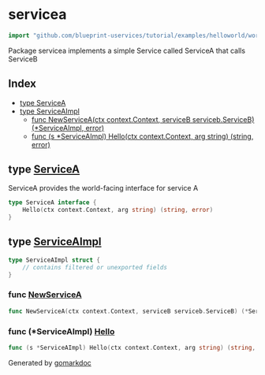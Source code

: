 <!-- Code generated by gomarkdoc. DO NOT EDIT -->

# servicea

```go
import "github.com/blueprint-uservices/tutorial/examples/helloworld/workflow/servicea"
```

Package servicea implements a simple Service called ServiceA that calls ServiceB

## Index

- [type ServiceA](<#ServiceA>)
- [type ServiceAImpl](<#ServiceAImpl>)
  - [func NewServiceA\(ctx context.Context, serviceB serviceb.ServiceB\) \(\*ServiceAImpl, error\)](<#NewServiceA>)
  - [func \(s \*ServiceAImpl\) Hello\(ctx context.Context, arg string\) \(string, error\)](<#ServiceAImpl.Hello>)


<a name="ServiceA"></a>
## type [ServiceA](<https://github.com/blueprint-uservices/tutorial/blob/main/examples/helloworld/workflow/servicea/serviceA.go#L11-L13>)

ServiceA provides the world\-facing interface for service A

```go
type ServiceA interface {
    Hello(ctx context.Context, arg string) (string, error)
}
```

<a name="ServiceAImpl"></a>
## type [ServiceAImpl](<https://github.com/blueprint-uservices/tutorial/blob/main/examples/helloworld/workflow/servicea/serviceA.go#L15-L17>)



```go
type ServiceAImpl struct {
    // contains filtered or unexported fields
}
```

<a name="NewServiceA"></a>
### func [NewServiceA](<https://github.com/blueprint-uservices/tutorial/blob/main/examples/helloworld/workflow/servicea/serviceA.go#L19>)

```go
func NewServiceA(ctx context.Context, serviceB serviceb.ServiceB) (*ServiceAImpl, error)
```



<a name="ServiceAImpl.Hello"></a>
### func \(\*ServiceAImpl\) [Hello](<https://github.com/blueprint-uservices/tutorial/blob/main/examples/helloworld/workflow/servicea/serviceA.go#L23>)

```go
func (s *ServiceAImpl) Hello(ctx context.Context, arg string) (string, error)
```



Generated by [gomarkdoc](<https://github.com/princjef/gomarkdoc>)
